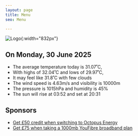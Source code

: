 ```yaml
---
layout: page
title: Menu
seo: Menu

---
```


![Logo](/images/logo.jpg){:width="832px"}

<!-- weather_marker starts -->
## On Monday, 30 June 2025

- The average temperature today is 31.07˚C,
- With highs of 32.04˚C and lows of 29.97˚C,
- It may feel like 31.8˚C with few clouds
- The wind speed is 4.63m/s and visibility is 10000m
- The pressure is 1015hPa and humidity is 45%
- The sun will rise at 03:52 and set at 20:31

<!-- weather_marker ends -->

## Sponsors

- [Get £50 credit when switching to Octopus Energy](https://bit.ly/3oD1nnS)
- [Get £75 when taking a 1000mb YouFibre broadband plan](https://aklam.io/91zWhU?)
